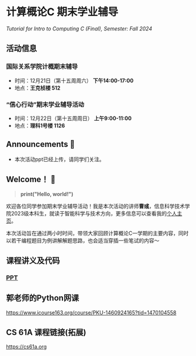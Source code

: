 # 计算概论C 期末学业辅导
*Tutorial for Intro to Computing C (Final), Semester: Fall 2024*

## 活动信息
### 国际关系学院计概期末辅导
* 时间：12月21日（第十五周周六） **下午14:00-17:00**
* 地点：**王克桢楼 512**

### “信心行动”期末学业辅导活动
* 时间：12月22日（第十五周周日） **上午9:00-11:00**
* 地点：**理科1号楼 1126**

## Announcements 📢
* 本次活动ppt已经上传，请同学们关注。

## Welcome！ 🎉
> **print("Hello, world!")**

欢迎各位同学参加期末学业辅导活动！我是本次活动的讲师**曹彧**，信息科学技术学院2023级本科生，就读于智能科学与技术方向，更多信息可以查看我的[个人主页](https://calvinxiaocao.github.io)。

本次活动旨在通过两小时时间，带领大家回顾计算概论C一学期的主要内容，同时以若干编程题目为例讲解解题思路，也会适当穿插一些笔试的内容～

## 课程讲义及代码
### [PPT](https://calvinxiaocao.github.io/teaching/fa24/C/slides.pdf)

## 郭老师的Python网课
https://www.icourse163.org/course/PKU-1460924165?tid=1470104558

## CS 61A 课程链接(拓展)
https://cs61a.org
